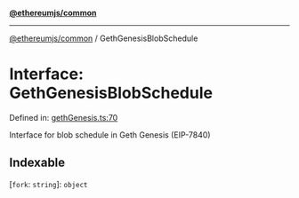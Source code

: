 [**@ethereumjs/common**](../README.md)

***

[@ethereumjs/common](../README.md) / GethGenesisBlobSchedule

# Interface: GethGenesisBlobSchedule

Defined in: [gethGenesis.ts:70](https://github.com/ethereumjs/ethereumjs-monorepo/blob/master/packages/common/src/gethGenesis.ts#L70)

Interface for blob schedule in Geth Genesis (EIP-7840)

## Indexable

\[`fork`: `string`\]: `object`
